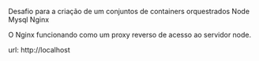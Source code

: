 Desafio para a criação de um conjuntos de containers orquestrados
Node
Mysql
Nginx

O Nginx funcionando como um proxy reverso de acesso ao servidor node.

url: http://localhost